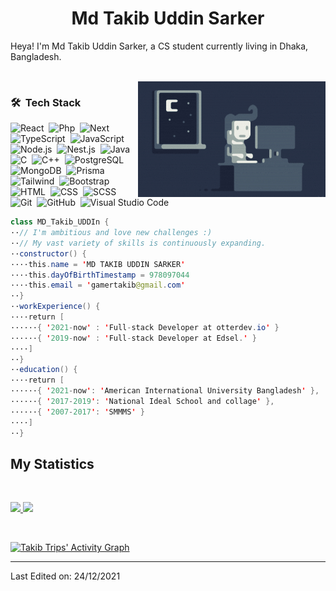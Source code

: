 <h1 align="center">
  <b>Md Takib Uddin Sarker</b>
</h1>

Heya! I'm Md Takib Uddin Sarker, a CS student currently living in Dhaka, Bangladesh.

<br>


<img alt="Night Coding" src="https://raw.githubusercontent.com/AVS1508/AVS1508/master/assets/Night-Coding.gif" align="right"/>

### 🛠 &nbsp;Tech Stack

![React](https://img.shields.io/badge/-React-05122A?style=flat&logo=react)&nbsp;
![Php](https://img.shields.io/badge/PHP-777BB4?style=for-the-badge&logo=php&logoColor=white)&nbsp;
![Next](https://img.shields.io/badge/-Next.js-05122A?style=flat&logo=next.js)&nbsp;
![TypeScript](https://img.shields.io/badge/-TypeScript-05122A?style=flat&logo=typescript)&nbsp;
![JavaScript](https://img.shields.io/badge/-JavaScript-05122A?style=flat&logo=javascript)&nbsp;
![Node.js](https://img.shields.io/badge/-Node.js-05122A?style=flat&logo=node.js)&nbsp;
![Nest.js](https://img.shields.io/badge/-Nest.js-05122A?style=flat&logo=nest.js)&nbsp;
![Java](https://img.shields.io/badge/-Java-05122A?style=flat&logo=Java&logoColor=FFA518)&nbsp;
![C](https://img.shields.io/badge/-C-05122A?style=flat&logo=C&logoColor=A8B9CC)&nbsp;
![C++](https://img.shields.io/badge/-C++-05122A?style=flat&logo=C%2B%2B&logoColor=00599C)&nbsp;
![PostgreSQL](https://img.shields.io/badge/-PostgreSQL-05122A?style=flat&logo=postgresql&logoColor=563D7C)&nbsp;
![MongoDB](https://img.shields.io/badge/-MongoDB-05122A?style=flat&logo=mongodb&logoColor=563D7C)&nbsp;
![Prisma](https://img.shields.io/badge/-Prisma-05122A?style=flat&logo=prisma&logoColor=563D7C)&nbsp;
![Tailwind](https://img.shields.io/badge/-Tailwind-05122A?style=flat&logo=tailwind&logoColor=563D7C)&nbsp;
![Bootstrap](https://img.shields.io/badge/-Bootstrap-05122A?style=flat&logo=bootstrap&logoColor=563D7C)&nbsp;
![HTML](https://img.shields.io/badge/-HTML-05122A?style=flat&logo=HTML5)&nbsp;
![CSS](https://img.shields.io/badge/-CSS-05122A?style=flat&logo=CSS3&logoColor=1572B6)&nbsp;
![SCSS](https://img.shields.io/badge/-SCSS-05122A?style=flat&logo=SCSS3&logoColor=1572B6)&nbsp;
![Git](https://img.shields.io/badge/-Git-05122A?style=flat&logo=git)&nbsp;
![GitHub](https://img.shields.io/badge/-GitHub-05122A?style=flat&logo=github)&nbsp;
![Visual Studio Code](https://img.shields.io/badge/-Visual%20Studio%20Code-05122A?style=flat&logo=visual-studio-code&logoColor=007ACC)&nbsp;


```java
class MD_Takib_UDDIn {
··// I'm ambitious and love new challenges :)
··// My vast variety of skills is continuously expanding.
··constructor() {
····this.name = 'MD TAKIB UDDIN SARKER'
····this.dayOfBirthTimestamp = 978097044
····this.email = 'gamertakib@gmail.com'
··}
··workExperience() {
····return [
······{ '2021-now' : 'Full-stack Developer at otterdev.io' }
······{ '2019-now' : 'Full-stack Developer at Edsel.' }
····]
··}
··education() {
····return [
······{ '2021-now': 'American International University Bangladesh' },
······{ '2017-2019': 'National Ideal School and collage' },
······{ '2007-2017': 'SMMMS' }
····]
··}
```



## My Statistics

<br/>
<p align="left">
  <a href="https://reasat-rafio.dev/">
  <img width="49.5%" src="https://github-readme-stats.vercel.app/api?username=Md-Takibuddin&show_icons=true&theme=gruvbox&hide_border=true" />
    <img width="49.5%" src="https://github-readme-streak-stats.herokuapp.com/?user=Md-Takibuddin&theme=gruvbox&hide_border=true" />
  </a>
</p>
<br>

[![Takib Trips' Activity Graph](https://activity-graph.herokuapp.com/graph?username=Md-Takibuddin&custom_title=Reasat%20Trips's%20Contribution%20Graph&theme=gruvbox&bg_color=282828&hide_border=true&line=d1a01f&point=c58545)](https://Md-Takibuddin.dev)

------

Last Edited on: 24/12/2021
